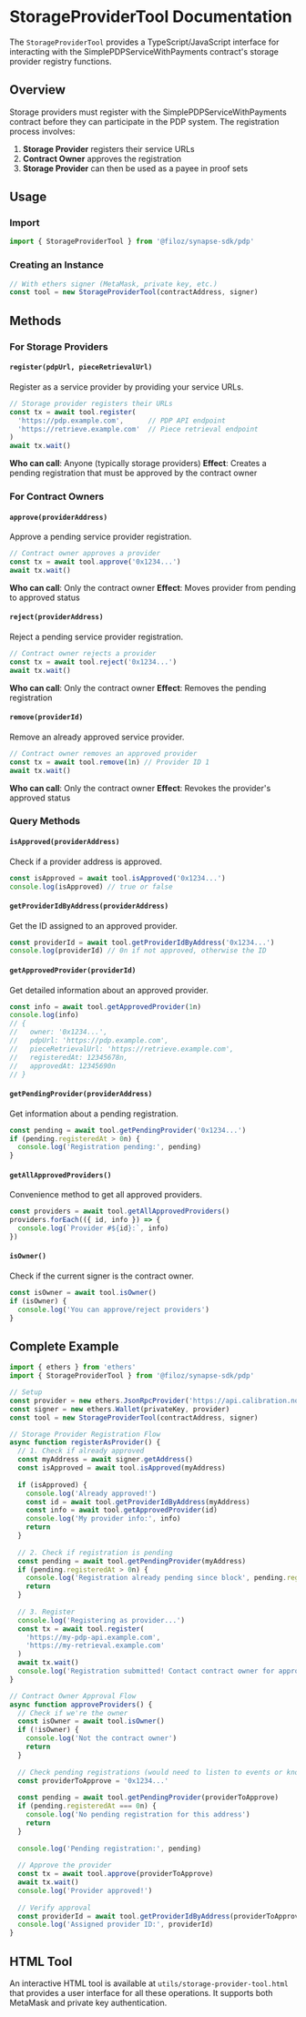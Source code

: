 # StorageProviderTool Documentation

The `StorageProviderTool` provides a TypeScript/JavaScript interface for interacting with the SimplePDPServiceWithPayments contract's storage provider registry functions.

## Overview

Storage providers must register with the SimplePDPServiceWithPayments contract before they can participate in the PDP system. The registration process involves:

1. **Storage Provider** registers their service URLs
2. **Contract Owner** approves the registration
3. **Storage Provider** can then be used as a payee in proof sets

## Usage

### Import

```typescript
import { StorageProviderTool } from '@filoz/synapse-sdk/pdp'
```

### Creating an Instance

```typescript
// With ethers signer (MetaMask, private key, etc.)
const tool = new StorageProviderTool(contractAddress, signer)
```

## Methods

### For Storage Providers

#### `register(pdpUrl, pieceRetrievalUrl)`
Register as a service provider by providing your service URLs.

```typescript
// Storage provider registers their URLs
const tx = await tool.register(
  'https://pdp.example.com',      // PDP API endpoint
  'https://retrieve.example.com'  // Piece retrieval endpoint
)
await tx.wait()
```

**Who can call**: Anyone (typically storage providers)
**Effect**: Creates a pending registration that must be approved by the contract owner

### For Contract Owners

#### `approve(providerAddress)`
Approve a pending service provider registration.

```typescript
// Contract owner approves a provider
const tx = await tool.approve('0x1234...')
await tx.wait()
```

**Who can call**: Only the contract owner
**Effect**: Moves provider from pending to approved status

#### `reject(providerAddress)`
Reject a pending service provider registration.

```typescript
// Contract owner rejects a provider
const tx = await tool.reject('0x1234...')
await tx.wait()
```

**Who can call**: Only the contract owner
**Effect**: Removes the pending registration

#### `remove(providerId)`
Remove an already approved service provider.

```typescript
// Contract owner removes an approved provider
const tx = await tool.remove(1n) // Provider ID 1
await tx.wait()
```

**Who can call**: Only the contract owner
**Effect**: Revokes the provider's approved status

### Query Methods

#### `isApproved(providerAddress)`
Check if a provider address is approved.

```typescript
const isApproved = await tool.isApproved('0x1234...')
console.log(isApproved) // true or false
```

#### `getProviderIdByAddress(providerAddress)`
Get the ID assigned to an approved provider.

```typescript
const providerId = await tool.getProviderIdByAddress('0x1234...')
console.log(providerId) // 0n if not approved, otherwise the ID
```

#### `getApprovedProvider(providerId)`
Get detailed information about an approved provider.

```typescript
const info = await tool.getApprovedProvider(1n)
console.log(info)
// {
//   owner: '0x1234...',
//   pdpUrl: 'https://pdp.example.com',
//   pieceRetrievalUrl: 'https://retrieve.example.com',
//   registeredAt: 12345678n,
//   approvedAt: 12345690n
// }
```

#### `getPendingProvider(providerAddress)`
Get information about a pending registration.

```typescript
const pending = await tool.getPendingProvider('0x1234...')
if (pending.registeredAt > 0n) {
  console.log('Registration pending:', pending)
}
```

#### `getAllApprovedProviders()`
Convenience method to get all approved providers.

```typescript
const providers = await tool.getAllApprovedProviders()
providers.forEach(({ id, info }) => {
  console.log(`Provider #${id}:`, info)
})
```

#### `isOwner()`
Check if the current signer is the contract owner.

```typescript
const isOwner = await tool.isOwner()
if (isOwner) {
  console.log('You can approve/reject providers')
}
```

## Complete Example

```typescript
import { ethers } from 'ethers'
import { StorageProviderTool } from '@filoz/synapse-sdk/pdp'

// Setup
const provider = new ethers.JsonRpcProvider('https://api.calibration.node.glif.io/rpc/v1')
const signer = new ethers.Wallet(privateKey, provider)
const tool = new StorageProviderTool(contractAddress, signer)

// Storage Provider Registration Flow
async function registerAsProvider() {
  // 1. Check if already approved
  const myAddress = await signer.getAddress()
  const isApproved = await tool.isApproved(myAddress)
  
  if (isApproved) {
    console.log('Already approved!')
    const id = await tool.getProviderIdByAddress(myAddress)
    const info = await tool.getApprovedProvider(id)
    console.log('My provider info:', info)
    return
  }
  
  // 2. Check if registration is pending
  const pending = await tool.getPendingProvider(myAddress)
  if (pending.registeredAt > 0n) {
    console.log('Registration already pending since block', pending.registeredAt)
    return
  }
  
  // 3. Register
  console.log('Registering as provider...')
  const tx = await tool.register(
    'https://my-pdp-api.example.com',
    'https://my-retrieval.example.com'
  )
  await tx.wait()
  console.log('Registration submitted! Contact contract owner for approval.')
}

// Contract Owner Approval Flow
async function approveProviders() {
  // Check if we're the owner
  const isOwner = await tool.isOwner()
  if (!isOwner) {
    console.log('Not the contract owner')
    return
  }
  
  // Check pending registrations (would need to listen to events or know addresses)
  const providerToApprove = '0x1234...'
  
  const pending = await tool.getPendingProvider(providerToApprove)
  if (pending.registeredAt === 0n) {
    console.log('No pending registration for this address')
    return
  }
  
  console.log('Pending registration:', pending)
  
  // Approve the provider
  const tx = await tool.approve(providerToApprove)
  await tx.wait()
  console.log('Provider approved!')
  
  // Verify approval
  const providerId = await tool.getProviderIdByAddress(providerToApprove)
  console.log('Assigned provider ID:', providerId)
}
```

## HTML Tool

An interactive HTML tool is available at `utils/storage-provider-tool.html` that provides a user interface for all these operations. It supports both MetaMask and private key authentication.